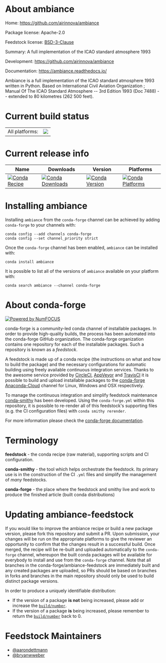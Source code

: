 About ambiance
==============

Home: https://github.com/airinnova/ambiance

Package license: Apache-2.0

Feedstock license: [BSD-3-Clause](https://github.com/conda-forge/ambiance-feedstock/blob/master/LICENSE.txt)

Summary: A full implementation of the ICAO standard atmosphere 1993

Development: https://github.com/airinnova/ambiance

Documentation: https://ambiance.readthedocs.io/

Ambiance is a full implementation of the ICAO standard atmosphere 1993 written in Python.
Based on International Civil Aviation Organization ; Manual Of The ICAO Standard Atmosphere
-- 3rd Edition 1993 (Doc 7488) -- extended to 80 kilometres (262 500 feet).


Current build status
====================


<table><tr><td>All platforms:</td>
    <td>
      <a href="https://dev.azure.com/conda-forge/feedstock-builds/_build/latest?definitionId=12098&branchName=master">
        <img src="https://dev.azure.com/conda-forge/feedstock-builds/_apis/build/status/ambiance-feedstock?branchName=master">
      </a>
    </td>
  </tr>
</table>

Current release info
====================

| Name | Downloads | Version | Platforms |
| --- | --- | --- | --- |
| [![Conda Recipe](https://img.shields.io/badge/recipe-ambiance-green.svg)](https://anaconda.org/conda-forge/ambiance) | [![Conda Downloads](https://img.shields.io/conda/dn/conda-forge/ambiance.svg)](https://anaconda.org/conda-forge/ambiance) | [![Conda Version](https://img.shields.io/conda/vn/conda-forge/ambiance.svg)](https://anaconda.org/conda-forge/ambiance) | [![Conda Platforms](https://img.shields.io/conda/pn/conda-forge/ambiance.svg)](https://anaconda.org/conda-forge/ambiance) |

Installing ambiance
===================

Installing `ambiance` from the `conda-forge` channel can be achieved by adding `conda-forge` to your channels with:

```
conda config --add channels conda-forge
conda config --set channel_priority strict
```

Once the `conda-forge` channel has been enabled, `ambiance` can be installed with:

```
conda install ambiance
```

It is possible to list all of the versions of `ambiance` available on your platform with:

```
conda search ambiance --channel conda-forge
```


About conda-forge
=================

[![Powered by NumFOCUS](https://img.shields.io/badge/powered%20by-NumFOCUS-orange.svg?style=flat&colorA=E1523D&colorB=007D8A)](http://numfocus.org)

conda-forge is a community-led conda channel of installable packages.
In order to provide high-quality builds, the process has been automated into the
conda-forge GitHub organization. The conda-forge organization contains one repository
for each of the installable packages. Such a repository is known as a *feedstock*.

A feedstock is made up of a conda recipe (the instructions on what and how to build
the package) and the necessary configurations for automatic building using freely
available continuous integration services. Thanks to the awesome service provided by
[CircleCI](https://circleci.com/), [AppVeyor](https://www.appveyor.com/)
and [TravisCI](https://travis-ci.com/) it is possible to build and upload installable
packages to the [conda-forge](https://anaconda.org/conda-forge)
[Anaconda-Cloud](https://anaconda.org/) channel for Linux, Windows and OSX respectively.

To manage the continuous integration and simplify feedstock maintenance
[conda-smithy](https://github.com/conda-forge/conda-smithy) has been developed.
Using the ``conda-forge.yml`` within this repository, it is possible to re-render all of
this feedstock's supporting files (e.g. the CI configuration files) with ``conda smithy rerender``.

For more information please check the [conda-forge documentation](https://conda-forge.org/docs/).

Terminology
===========

**feedstock** - the conda recipe (raw material), supporting scripts and CI configuration.

**conda-smithy** - the tool which helps orchestrate the feedstock.
                   Its primary use is in the construction of the CI ``.yml`` files
                   and simplify the management of *many* feedstocks.

**conda-forge** - the place where the feedstock and smithy live and work to
                  produce the finished article (built conda distributions)


Updating ambiance-feedstock
===========================

If you would like to improve the ambiance recipe or build a new
package version, please fork this repository and submit a PR. Upon submission,
your changes will be run on the appropriate platforms to give the reviewer an
opportunity to confirm that the changes result in a successful build. Once
merged, the recipe will be re-built and uploaded automatically to the
`conda-forge` channel, whereupon the built conda packages will be available for
everybody to install and use from the `conda-forge` channel.
Note that all branches in the conda-forge/ambiance-feedstock are
immediately built and any created packages are uploaded, so PRs should be based
on branches in forks and branches in the main repository should only be used to
build distinct package versions.

In order to produce a uniquely identifiable distribution:
 * If the version of a package **is not** being increased, please add or increase
   the [``build/number``](https://docs.conda.io/projects/conda-build/en/latest/resources/define-metadata.html#build-number-and-string).
 * If the version of a package **is** being increased, please remember to return
   the [``build/number``](https://docs.conda.io/projects/conda-build/en/latest/resources/define-metadata.html#build-number-and-string)
   back to 0.

Feedstock Maintainers
=====================

* [@aarondettmann](https://github.com/aarondettmann/)
* [@bryanwweber](https://github.com/bryanwweber/)

